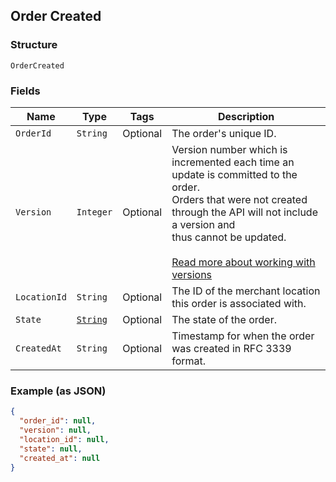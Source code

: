 ## Order Created

### Structure

`OrderCreated`

### Fields

| Name | Type | Tags | Description |
|  --- | --- | --- | --- |
| `OrderId` | `String` | Optional | The order's unique ID. |
| `Version` | `Integer` | Optional | Version number which is incremented each time an update is committed to the order.<br>Orders that were not created through the API will not include a version and<br>thus cannot be updated.<br><br>[Read more about working with versions](https://developer.squareup.com/docs/docs/orders-api/manage-orders#update-orders) |
| `LocationId` | `String` | Optional | The ID of the merchant location this order is associated with. |
| `State` | [`String`](/doc/models/order-state.md) | Optional | The state of the order. |
| `CreatedAt` | `String` | Optional | Timestamp for when the order was created in RFC 3339 format. |

### Example (as JSON)

```json
{
  "order_id": null,
  "version": null,
  "location_id": null,
  "state": null,
  "created_at": null
}
```

